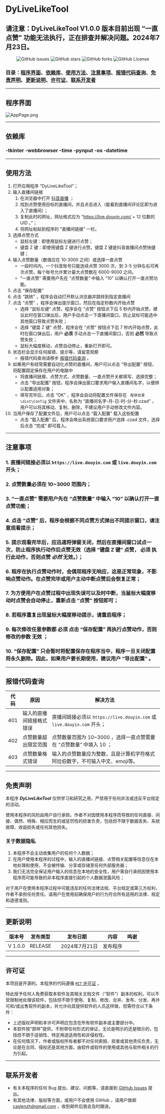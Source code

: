 # DyLiveLikeTool  

## 请注意：DyLiveLikeTool V1.0.0 版本目前出现 “一直点赞” 功能无法执行，正在排查并解决问题。2024年7月23日。  

<p align="center" class="shields">
  <a href="https://github.com/CaslenZ/DyLiveLikeTool/issues" style="text-decoration:none">
    <img src="https://img.shields.io/github/issues/CaslenZ/DyLiveLikeTool.svg" alt="GitHub issues"/>
  </a>
  <a href="https://github.com/CaslenZ/DyLiveLikeTool/stargazers" style="text-decoration:none">
    <img src="https://img.shields.io/github/stars/CaslenZ/DyLiveLikeTool.svg" alt="GitHub stars"/>
  </a>
  <a href="https://github.com/CaslenZ/DyLiveLikeTool/network" style="text-decoration:none">
    <img src="https://img.shields.io/github/forks/CaslenZ/DyLiveLikeTool.svg" alt="GitHub forks"/>
  </a>
  </a>
  <a href="https://github.com/CaslenZ/DyLiveLikeTool/blob/master/LICENSE" style="text-decoration:none">
    <img src="https://img.shields.io/github/license/CaslenZ/DyLiveLikeTool" alt="GitHub License"/>
  </a>
</p>


### 目录：[程序界面](#AppPage)、[依赖库](#DependentLibrary)、[使用方法](#Usage)、[注意事项](#Precautions)、[报错代码查询](#ErrorCodeQuery)、[免责声明](#Disclaimer)、[更新说明](#UpdateInstructions)、[许可证](#Licence)、[联系开发者](#ContactDeveloper)

---
<a id="AppPage"></a>
---
## 程序界面
![AppPage.png](AppPage.png)

---
<a id="DependentLibrary"></a>
---
## 依赖库  
### -tkinter -webbrowser -time -pynput -os -datetime  

---
<a id="Usage"></a>
---
## 使用方法
1. 打开应用程序 “DyLiveLikeTool”；
2. 输入直播间链接
   1. 在浏览器中打开 [抖音直播](https://live.douyin.com) ；
   2. 找到点赞使用目标的直播间，并且点击进入（能看到直播间评论区即为进入了直播间）；
   3. 复制此时的网址，网址格式应为 “https://live.douyin.com/ + 12 位数的 UID 。”；
   4. 将网址粘贴到程序的 “直播间链接” 一栏。
3. 选择点赞方式
    - 鼠标左键：即使用鼠标左键进行点赞；
    - 键盘 Z 键：即使用键盘 Z 键进行点赞。键盘 Z 键是抖音直播间点赞快捷键；
4. 输入点赞数量（数值应在 10-3000 之间）或选择一直点赞  
    - 一段时间内，一个抖音账号只能连续点赞 3000 次，到 3-5 分钟左右可再次点赞。每个账号允许累计最大点赞数在 6000-9000 之间。
    - “一直点赞” 需要用户先在 “点赞数量” 中输入 “10” 以确认打开一直点赞功能。
5. 点击 “保存配置” 
6. 点击 “跳转” ，程序会自动打开默认浏览器并跳转到指定直播间
7. 点击 “点赞” ，程序会弹出提示窗口，然后在指定秒数内开始点赞
    - 选择 “鼠标左键” 点赞，程序会在 “点赞” 按钮点下后 5 秒内开始点赞，建议此时在窗口弹出后，用户手动点击一下直播间窗口，防止鼠标可能选中其他窗口导致点赞失败；
    - 选择 “键盘 Z 键” 点赞，程序会在 “点赞” 按钮点下后 7 秒内开始点赞，此时在窗口弹出后，用户 ****必须**** 手动点击一下直播间窗口，否则 **必然** 导致点赞失败；
    - 鼠标大幅度移动，点赞自动停止，重新打开即可。
8. 状态栏会显示任何报错、提示等，请留意观察
    - 报错代码查询请移步 [报错代码查询](#ErrorCodeQuery) 。
9. 如果用户有经常需要自动化点赞的直播间，用户可以点击 “导出配置” 按钮，将配置固定保存在用户的电脑中
    - 将直播间链接、点赞方式、点赞数量、一直点赞开关都填写、选择完整；
    - 点击 “导出配置” 按钮，程序会弹出窗口要求用户输入直播间名字，以便辨认配置适用对象；
    - 填写完毕后，点击 “OK” ，程序会自动将配置文件保存在 ` 程序目录\dist\Config` 文件夹中，名称为 “直播间名字-月-日-时-分-秒.czad” ，用户可以将其移动、复制、删除，不建议用户手动修改文件内容。
10. 当用户保存了配置文件后，用户可以点击 “载入配置” 载入这些配置
    - 点击 “载入配置” 后，程序会唤出系统窗口要求用户选择 .czad 文件，选择后点击 “完成” 即可载入。

---
<a id="Precautions"></a>
---
## 注意事项
### 1. 直播间链接必须以 `https://live.douyin.com` 或 `live.douyin.com` 开头；
### 2. 点赞数量必须在 10~3000 范围内；
### 3. “一直点赞” 需要用户先在 “点赞数量” 中输入 “10” 以确认打开一直点赞功能；
### 4. 点击 “点赞” 后，程序会根据不同点赞方式弹出不同提示窗口，请注意观看提示；
### 5. 提示观看完毕后，应迅速将弹窗关闭，然后在直播间窗口试点一次，防止程序执行动作后点赞无效（选择 “键盘 Z 键” 点赞， ****必须**** 执行此动作，否则点赞 ***必然*** 无效。）；
### 6. 程序在执行点赞动作时，会偶现程序无响应，这是正常现象，不影响点赞动作。在点赞完毕或用户主动中断点赞后会恢复正常；
### 7. 为方便用户在点赞过程中出现失误可以及时中断，当鼠标大幅度移动时点赞会自动停止，重新点击 “点赞” 按钮即可；
### 8. 若程序重复出现鼠标大幅度移动提示，请重启程序；
### 9. 每次修改任意参数都 ****必须**** 点击 “保存配置” 再执行点赞动作，否则修改的参数 **无效** ；
### 10. “保存配置” 只会暂时将配置保存在程序当中，程序一旦关闭配置将永久删除。因此，如果用户要长期使用，建议用户 “导出配置” 。

---
<a id="ErrorCodeQuery"></a>
---
## 报错代码查询
| 代码       | 原因           | 解决方法                                                       |
|----------|--------------|------------------------------------------------------------|
| 401      | 输入的直播间链接格式错误 | 直播间链接必须以 `https://live.douyin.com` 或 `live.douyin.com` 开头； |
| 402      | 点赞数量超出限定范围   | 点赞数量范围为 10~3000 ，选择一直点赞需要在 “点赞数量” 中填入 10 ；                 |
| 403      | 点赞数量格式错误     | 输入的点赞数量应为整数，且是计算机字符格式阿拉伯数字，不可输入中文、emoji等。                  |

---
<a id="Disclaimer"></a>
---
## 免责声明
本程序 ***DyLiveLikeTool*** 仅供学习和研究之用，严禁用于任何非法或违反平台规定的活动。    

使用本程序的风险由用户自行承担。作者不对因使用本程序而导致的任何直接、间接、偶然、特殊、相应而生的或惩罚性的损害负责，包括但不限于数据丢失、系统故障、收益损失或任何其他损失。  
  
### 关于数据隐私  
1. 本程序不会主动收集用户的任何个人数据；  
2. 在用户使用本程序的过程中，输入的直播间链接、点赞相关配置等信息仅在本地处理和使用，不会被传输、分享或存储至任何外部服务器；  
3. 我们无法完全保证用户输入的信息在本地的安全性，用户需自行承担因使用本程序而可能导致的非本程序直接引起的个人数据泄露风险；  
  
对于用户在使用本程序过程中可能违反的任何法律法规、平台规定或第三方权利，作者不承担任何责任。请用户在使用前确保用户的行为符合所有适用的法律、规定和道德准则。

---
<a id="UpdateInstructions"></a>
---
## 更新说明
| 版本号     | 发布类型    | 发布日期         | 内容   | 鸣谢 |
|---------|---------|--------------|------|----|
| V 1.0.0 | RELEASE | 　2024年7月21日  | 发布程序 |    |

---
<a id="Licence"></a>
---
## 许可证

本项目是开源的。本程序的代码遵循 [`MIT` 许可证](https://github.com/CaslenZ/DyLiveLikeTool?tab=MIT-1-ov-file) 。  
  
特此授予任何人免费获取本软件及其相关文档文件（“软件”）副本的权利，可以不受限制地处理该软件，包括但不限于使用、复制、修改、合并、发布、分发、再许可和/或出售软件的副本，并允许向其提供软件的人员这样做，但需符合以下条件：  

- 上述版权声明和本许可声明应包含在所有软件副本或主要部分中。  
- 本软件按“原样”提供，不附带任何形式的保证，无论是明示的还是暗示的，包括但不限于适销性、特定用途适用性和非侵权性。   
- 在任何情况下，作者或版权所有者都不对任何索赔、损害或其他责任负责，无论是在合同、侵权还是其他方面，由软件或软件的使用或其他与软件相关的行为引起。

---
<a id="ContactDeveloper"></a>
---
## 联系开发者

- 有关本程序的任何 Bug 提出、建议、问题等，请直接到 [GitHub Issues](https://github.com/CaslenZ/DyLiveLikeTool/issues) 提出。  
- 有其他法律、版权等方面，或用户不会使用 GitHub ，请用户致邮 [caslenzh@gmail.com](mailto:caslenzh@gmail.com) ，收到邮件后我会及时跟进。  
